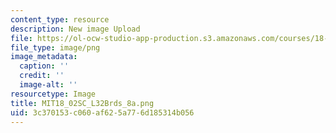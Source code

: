```yaml
---
content_type: resource
description: New image Upload
file: https://ol-ocw-studio-app-production.s3.amazonaws.com/courses/18-02sc-multivariable-calculus-fall-2010/3c370153c060af625a776d185314b056_MIT18_02SC_L32Brds_8a.png
file_type: image/png
image_metadata:
  caption: ''
  credit: ''
  image-alt: ''
resourcetype: Image
title: MIT18_02SC_L32Brds_8a.png
uid: 3c370153-c060-af62-5a77-6d185314b056
---
```

